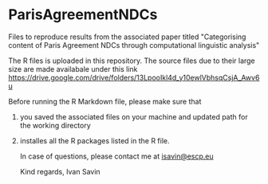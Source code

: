# ParisAgreementNDCs
Files to reproduce results from the associated paper titled "Categorising content of Paris Agreement NDCs through computational linguistic analysis"

The R files is uploaded in this repository.
The source files due to their large size are made availabale under this link https://drive.google.com/drive/folders/13LpooIkl4d_y10ewlVbhsqCsjA_Awv6u

Before running the R Markdown file, please make sure that
1. you saved the associated files on your machine and updated path for the working directory
2. installes all the R packages listed in the R file.

   In case of questions, please contact me at isavin@escp.eu

   Kind regards,
   Ivan Savin
